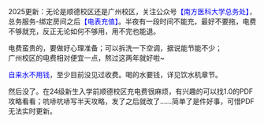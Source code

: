 2025更新：无论是顺德校区还是广州校区，关注公众号<font color="blue">【南方医科大学总务处】</font>，总务服务-绑定房间之后<font color="blue">【电表充值】</font>。半夜有一段时间不能充，最好不要拖，电费不够就充，反正无论如何不够用，用不完也能退。

电费蛮贵的，要做好心理准备；可以拆洗一下空调，据说能节能不少；<br>
广州校区的电费相对便宜一点，熬过这两年就好啦~<br>

<font color="blue">自来水不用钱</font>，至少目前没见过收费。喝的水要钱，详见饮水机章节。

然后没了。在24级新生入学前顺德校区充电费很麻烦，有兴趣的可以找1.0的PDF攻略看看；吭哧吭哧写半天攻略，发了之后就改了……简单了是件好事，可惜PDF无法实时更新。